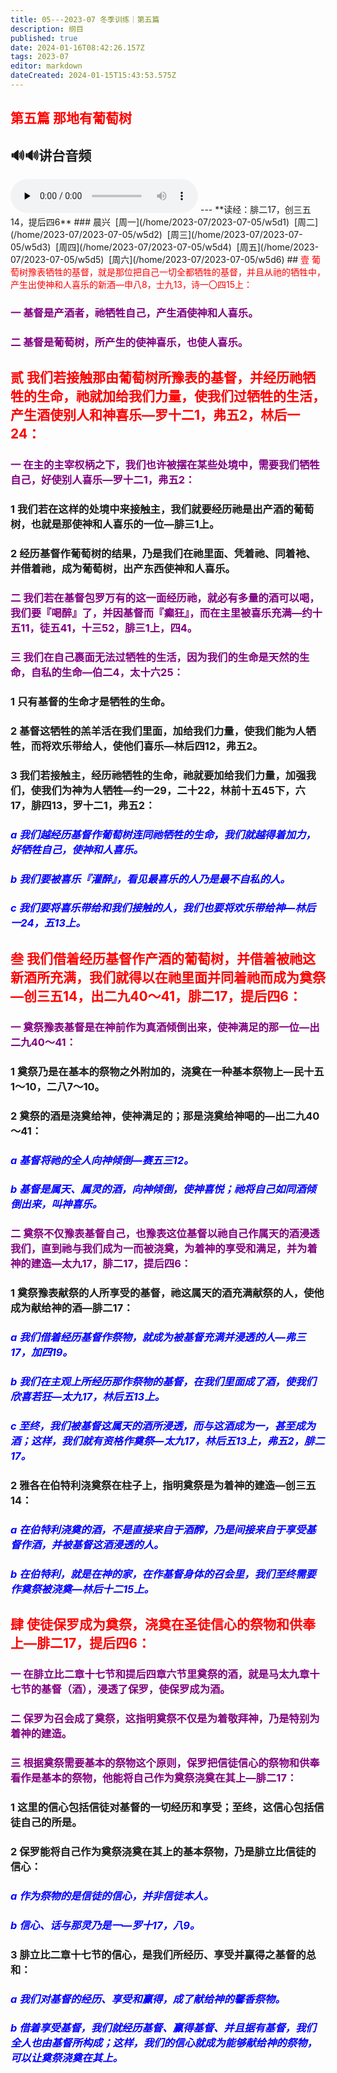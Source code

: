 ```yaml
---
title: 05---2023-07 冬季训练｜第五篇
description: 纲目
published: true
date: 2024-01-16T08:42:26.157Z
tags: 2023-07
editor: markdown
dateCreated: 2024-01-15T15:43:53.575Z
---
```


## <font color=red>第五篇    那地有葡萄树</font>
## 🔊🔊讲台音频
<audio id="audio" controls="" preload="none">
      <source id="mp3" src="/2023-07/msg05.mp3">
</audio>
---
**读经：腓二17，创三五14，提后四6**
### 晨兴&nbsp;&nbsp;[周一](/home/2023-07/2023-07-05/w5d1)&nbsp;&nbsp;[周二](/home/2023-07/2023-07-05/w5d2)&nbsp;&nbsp;[周三](/home/2023-07/2023-07-05/w5d3)&nbsp;&nbsp;[周四](/home/2023-07/2023-07-05/w5d4)&nbsp;&nbsp;[周五](/home/2023-07/2023-07-05/w5d5)&nbsp;&nbsp;[周六](/home/2023-07/2023-07-05/w5d6)
## <font color=red>壹    葡萄树豫表牺牲的基督，就是那位把自己一切全都牺牲的基督，并且从祂的牺牲中，产生出使神和人喜乐的新酒—申八8，士九13，诗一〇四15上：</font>

### <font color=purple>一    基督是产酒者，祂牺牲自己，产生酒使神和人喜乐。</font>

### <font color=purple>二    基督是葡萄树，所产生的使神喜乐，也使人喜乐。</font>

## <font color=red>贰    我们若接触那由葡萄树所豫表的基督，并经历祂牺牲的生命，祂就加给我们力量，使我们过牺牲的生活，产生酒使别人和神喜乐—罗十二1，弗五2，林后一24：</font>

### <font color=purple>一    在主的主宰权柄之下，我们也许被摆在某些处境中，需要我们牺牲自己，好使别人喜乐—罗十二1，弗五2：</font>

### 1    我们若在这样的处境中来接触主，我们就要经历祂是出产酒的葡萄树，也就是那使神和人喜乐的一位—腓三1上。

### 2    经历基督作葡萄树的结果，乃是我们在祂里面、凭着祂、同着衪、并借着祂，成为葡萄树，出产东西使神和人喜乐。

### <font color=purple>二    我们若在基督包罗万有的这一面经历祂，就必有多量的酒可以喝，我们要『喝醉』了，并因基督而『癫狂』，而在主里被喜乐充满—约十五11，徒五41，十三52，腓三1上，四4。</font>

### <font color=purple>三    我们在自己裹面无法过牺牲的生活，因为我们的生命是天然的生命，自私的生命—伯二4，太十六25：</font>

### 1    只有基督的生命才是牺牲的生命。

### 2    基督这牺牲的羔羊活在我们里面，加给我们力量，使我们能为人牺牲，而将欢乐带给人，使他们喜乐—林后四12，弗五2。

### 3    我们若接触主，经历祂牺牲的生命，祂就要加给我们力量，加强我们，使我们为神为人牺牲—约一29，二十22，林前十五45下，六17，腓四13，罗十二1，弗五2：

### *<font color=blue>a    我们越经历基督作葡萄树连同祂牺牲的生命，我们就越得着加力，好牺牲自己，使神和人喜乐。</font>*

### *<font color=blue>b    我们要被喜乐『灌醉』，看见最喜乐的人乃是最不自私的人。</font>*

### *<font color=blue>c    我们要将喜乐带给和我们接触的人，我们也要将欢乐带给神—林后一24，五13上。</font>*

## <font color=red>叁    我们借着经历基督作产酒的葡萄树，并借着被祂这新酒所充满，我们就得以在祂里面并同着祂而成为奠祭—创三五14，出二九40～41，腓二17，提后四6：</font>

### <font color=purple>一    奠祭豫表基督是在神前作为真酒倾倒出来，使神满足的那一位—出二九40～41：</font>

### 1    奠祭乃是在基本的祭物之外附加的，浇奠在一种基本祭物上—民十五1～10，二八7～10。

### 2    奠祭的酒是浇奠给神，使神满足的；那是浇奠给神喝的—出二九40～41：

### *<font color=blue>a    基督将祂的全人向神倾倒—赛五三12。</font>*

### *<font color=blue>b    基督是属天、属灵的酒，向神倾倒，使神喜悦；祂将自己如同酒倾倒出来，叫神喜乐。</font>*

### <font color=purple>二    奠祭不仅豫表基督自己，也豫表这位基督以祂自己作属天的酒浸透我们，直到祂与我们成为一而被浇奠，为着神的享受和满足，并为着神的建造—太九17，腓二17，提后四6：</font>

### 1    奠祭豫表献祭的人所享受的基督，祂这属天的酒充满献祭的人，使他成为献给神的酒—腓二17：

### *<font color=blue>a    我们借着经历基督作祭物，就成为被基督充满并浸透的人—弗三17，加四19。</font>*

### *<font color=blue>b    我们在主观上所经历那作祭物的基督，在我们里面成了酒，使我们欣喜若狂—太九17，林后五13上。</font>*

### *<font color=blue>c    至终，我们被基督这属天的酒所浸透，而与这酒成为一，甚至成为酒；这样，我们就有资格作奠祭—太九17，林后五13上，弗五2，腓二17。</font>*

### 2    雅各在伯特利浇奠祭在柱子上，指明奠祭是为着神的建造—创三五14：

### *<font color=blue>a    在伯特利浇奠的酒，不是直接来自于酒醡，乃是间接来自于享受基督作酒，并被基督这酒浸透的人。</font>*

### *<font color=blue>b    在伯特利，就是在神的家，在作基督身体的召会里，我们至终需要作奠祭被浇奠—林后十二15上。</font>*

## <font color=red>肆    使徒保罗成为奠祭，浇奠在圣徒信心的祭物和供奉上—腓二17，提后四6：</font>

### <font color=purple>一    在腓立比二章十七节和提后四章六节里奠祭的酒，就是马太九章十七节的基督（酒），浸透了保罗，使保罗成为酒。</font>

### <font color=purple>二    保罗为召会成了奠祭，这指明奠祭不仅是为着敬拜神，乃是特别为着神的建造。</font>

### <font color=purple>三    根据奠祭需要基本的祭物这个原则，保罗把信徒信心的祭物和供奉看作是基本的祭物，他能将自己作为奠祭浇奠在其上—腓二17：</font>

### 1    这里的信心包括信徒对基督的一切经历和享受；至终，这信心包括信徒自己的所是。

### 2    保罗能将自己作为奠祭浇奠在其上的基本祭物，乃是腓立比信徒的信心：

### *<font color=blue>a    作为祭物的是信徒的信心，并非信徒本人。</font>*

### *<font color=blue>b    信心、话与那灵乃是一—罗十17，八9。</font>*

### 3    腓立比二章十七节的信心，是我们所经历、享受并赢得之基督的总和：

### *<font color=blue>a    我们对基督的经历、享受和赢得，成了献给神的馨香祭物。</font>*

### *<font color=blue>b    借着享受基督，我们就经历基督、赢得基督、并且据有基督，我们全人也由基督所构成；这样，我们的信心就成为能够献给神的祭物，可以让奠祭浇奠在其上。</font>*

<!-- Google tag (gtag.js) -->

<script async src="https://www.googletagmanager.com/gtag/js?id=G-1P8709Z16T"></script>

<script>

 window.dataLayer = window.dataLayer || [];

 function gtag(){dataLayer.push(arguments);}

 gtag('js', new Date());



 gtag('config', 'G-1P8709Z16T');

</script>